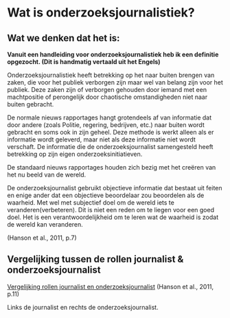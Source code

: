 # Wat is onderzoeksjournalistiek?




## Wat we denken dat het is:
<b>Vanuit een handleiding voor onderzoeksjournalistiek heb ik een definitie opgezocht. (Dit is handmatig vertaald uit het Engels)</b>

Onderzoeksjournalistiek heeft betrekking op het naar buiten brengen van zaken, die voor het publiek verborgen zijn maar wel van belang zijn voor het publiek. Deze zaken zijn of verborgen gehouden door iemand met een machtpositie of perongelijk door chaotische omstandigheden niet naar buiten gebracht. 

De normale nieuws rapportages hangt grotendeels af van informatie dat door andere (zoals Politie, regering, bedrijven, etc.) naar buiten wordt gebracht en soms ook in zijn geheel. Deze methode is werkt alleen als er informatie wordt geleverd, maar niet als deze informatie niet wordt verschaft. De informatie die de onderzoeksjournalist samengesteld heeft betrekking op zijn eigen onderzoeksinitiatieven.

De standaard nieuws rapportages houden zich bezig met het creëren van het nu beeld van de wereld. 

De onderzoeksjournalist gebruikt objectieve informatie dat bestaat uit feiten en enige ander dat een objectieve beoordelaar zou beoordelen als de waarheid. Met wel met subjectief doel om de wereld iets te veranderen(verbeteren). Dit is niet een reden om te liegen voor een goed doel. Het is een verantwoordelijkheid om te leren wat de waarheid is zodat de wereld kan veranderen.

(Hanson et al., 2011, p.7)


## Vergelijking tussen de rollen journalist & onderzoeksjournalist
[Vergelijking rollen journalist en onderzoeksjournalist](content/SBI_Manual-11.png)
(Hanson et al., 2011, p.11)

Links de journalist en rechts de onderzoeksjournalist.
